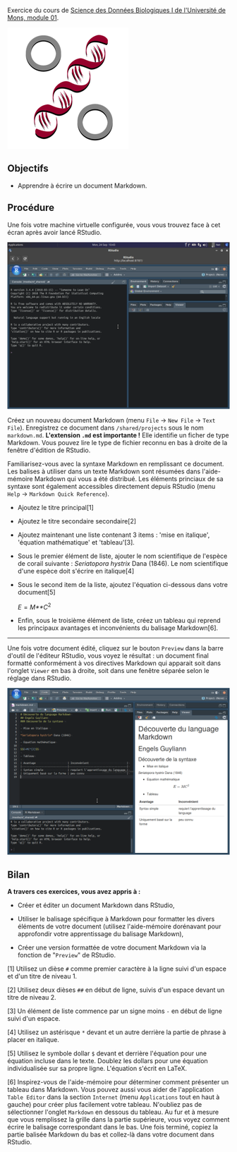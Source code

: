 Exercice du cours de [Science des Données Biologiques I de l'Université de Mons, module 01](http://biodatascience-course.sciviews.org/sdd-umons/decouverte-des-outils.html#markdown).

![](../../template/biodatascience.png)

Objectifs
---------

-   Apprendre à écrire un document Markdown.

Procédure
---------

Une fois votre machine virtuelle configurée, vous vous trouvez face à cet écran après avoir lancé RStudio.

![](../images/rstudio.png)

Créez un nouveau document Markdown (menu `File` -&gt; `New File` -&gt; `Text File`). Enregistrez ce document dans `/shared/projects` sous le nom `markdown.md`. **L'extension `.md` est importante !** Elle identifie un ficher de type Markdown. Vous pouvez lire le type de fichier reconnu en bas à droite de la fenêtre d'édition de RStudio.

Familiarisez-vous avec la syntaxe Markdown en remplissant ce document. Les balises à utiliser dans un texte Markdown sont résumées dans l'aide-mémoire Markdown qui vous a été distribué. Les éléments princiaux de sa syntaxe sont également accessibles directement depuis RStudio (menu `Help` -&gt; `Markdown Quick Reference`).

-   Ajoutez le titre principal[1]
-   Ajoutez le titre secondaire secondaire[2]
-   Ajoutez maintenant une liste contenant 3 items : 'mise en italique', 'équation mathématique' et 'tableau'[3].
-   Sous le premier élément de liste, ajouter le nom scientifique de l'espèce de corail suivante : *Seriatopora hystrix* Dana (1846). Le nom scientifique d'une espèce doit s'écrire en italique[4]
-   Sous le second item de la liste, ajoutez l'équation ci-dessous dans votre document[5]

    *E* = *M**C*<sup>2</sup>

-   Enfin, sous le troisième élément de liste, créez un tableau qui reprend les principaux avantages et inconvénients du balisage Markdown[6].

------------------------------------------------------------------------

Une fois votre document édité, cliquez sur le bouton `Preview` dans la barre d'outil de l'éditeur RStudio, vous voyez le résultat : un document final formatté conformément à vos directives Markdown qui apparait soit dans l'onglet `Viewer` en bas à droite, soit dans une fenêtre séparée selon le réglage dans RStudio.

![](../images/markdown.png)

Bilan
-----

**A travers ces exercices, vous avez appris à :**

-   Créer et éditer un document Markdown dans RStudio,

-   Utiliser le balisage spécifique à Markdown pour formatter les divers éléments de votre document (utilisez l'aide-mémoire dorénavant pour approfondir votre apprentissage du balisage Markdown),

-   Créer une version formattée de votre document Markdown via la fonction de "`Preview`" de RStudio.

[1] Utilisez un dièse `#` comme premier caractère à la ligne suivi d'un espace et d'un titre de niveau 1.

[2] Utilisez deux dièses `##` en début de ligne, suivis d'un espace devant un titre de niveau 2.

[3] Un élément de liste commence par un signe moins `-` en début de ligne suivi d'un espace.

[4] Utilisez un astérisque `*` devant et un autre derrière la partie de phrase à placer en italique.

[5] Utilisez le symbole dollar `$` devant et derrière l'équation pour une équation incluse dans le texte. Doublez les dollars pour une équation individualisée sur sa propre ligne. L'équation s'écrit en LaTeX.

[6] Inspirez-vous de l'aide-mémoire pour déterminer comment présenter un tableau dans Markdown. Vous pouvez aussi vous aider de l'application `Table Editor` dans la section `Internet` (menu `Applications` tout en haut à gauche) pour créer plus facilement votre tableau. N'oubliez pas de sélectionner l'onglet `Markdown` en dessous du tableau. Au fur et à mesure que vous remplissez la grille dans la partie supérieure, vous voyez comment écrire le balisage correspondant dans le bas. Une fois terminé, copiez la partie balisée Markdown du bas et collez-là dans votre document dans RStudio.
